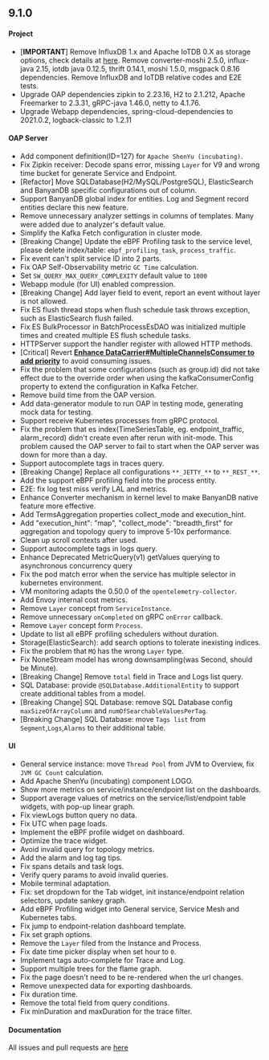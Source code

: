 ## 9.1.0

#### Project

* [**IMPORTANT**] Remove InfluxDB 1.x and Apache IoTDB 0.X as storage options, check details
  at [here](https://github.com/apache/skywalking/discussions/9059). Remove converter-moshi 2.5.0, influx-java 2.15,
  iotdb java 0.12.5, thrift 0.14.1, moshi 1.5.0, msgpack 0.8.16 dependencies. Remove InfluxDB and IoTDB relative codes
  and E2E tests.
* Upgrade OAP dependencies zipkin to 2.23.16, H2 to 2.1.212, Apache Freemarker to 2.3.31, gRPC-java 1.46.0, netty to
  4.1.76.
* Upgrade Webapp dependencies, spring-cloud-dependencies to 2021.0.2, logback-classic to 1.2.11

#### OAP Server

* Add component definition(ID=127) for `Apache ShenYu (incubating)`.
* Fix Zipkin receiver: Decode spans error, missing `Layer` for V9 and wrong time bucket for generate Service and
  Endpoint.
* [Refactor] Move SQLDatabase(H2/MySQL/PostgreSQL), ElasticSearch and BanyanDB specific configurations out of column.
* Support BanyanDB global index for entities. Log and Segment record entities declare this new feature.
* Remove unnecessary analyzer settings in columns of templates. Many were added due to analyzer's default value.
* Simplify the Kafka Fetch configuration in cluster mode.
* [Breaking Change] Update the eBPF Profiling task to the service level, please delete
  index/table: `ebpf_profiling_task`, `process_traffic`.
* Fix event can't split service ID into 2 parts.
* Fix OAP Self-Observability metric `GC Time` calculation.
* Set `SW_QUERY_MAX_QUERY_COMPLEXITY` default value to `1000`
* Webapp module (for UI) enabled compression.
* [Breaking Change] Add layer field to event, report an event without layer is not allowed.
* Fix ES flush thread stops when flush schedule task throws exception, such as ElasticSearch flush failed.
* Fix ES BulkProcessor in BatchProcessEsDAO was initialized multiple times and created multiple ES flush schedule tasks.
* HTTPServer support the handler register with allowed HTTP methods.
* [Critical] Revert [**Enhance DataCarrier#MultipleChannelsConsumer to add
  priority**](https://github.com/apache/skywalking/pull/8664) to avoid consuming issues.
* Fix the problem that some configurations (such as group.id) did not take effect due to the override order when using
  the kafkaConsumerConfig property to extend the configuration in Kafka Fetcher.
* Remove build time from the OAP version.
* Add data-generator module to run OAP in testing mode, generating mock data for testing.
* Support receive Kubernetes processes from gRPC protocol.
* Fix the problem that es index(TimeSeriesTable, eg. endpoint_traffic, alarm_record) didn't create even after rerun with
  init-mode. This problem caused the OAP server to fail to start when the OAP server was down for more than a day.
* Support autocomplete tags in traces query.
* [Breaking Change] Replace all configurations `**_JETTY_**` to `**_REST_**`.
* Add the support eBPF profiling field into the process entity.
* E2E: fix log test miss verify LAL and metrics.
* Enhance Converter mechanism in kernel level to make BanyanDB native feature more effective.
* Add TermsAggregation properties collect_mode and execution_hint.
* Add "execution_hint": "map", "collect_mode": "breadth_first" for aggregation and topology query to improve 5-10x
  performance.
* Clean up scroll contexts after used.
* Support autocomplete tags in logs query.
* Enhance Deprecated MetricQuery(v1) getValues querying to asynchronous concurrency query
* Fix the pod match error when the service has multiple selector in kubernetes environment.
* VM monitoring adapts the 0.50.0 of the `opentelemetry-collector`.
* Add Envoy internal cost metrics.
* Remove `Layer` concept from `ServiceInstance`.
* Remove unnecessary `onCompleted` on gRPC `onError` callback.
* Remove `Layer` concept form `Process`.
* Update to list all eBPF profiling schedulers without duration.
* Storage(ElasticSearch): add search options to tolerate inexisting indices.
* Fix the problem that `MQ` has the wrong `Layer` type.
* Fix NoneStream model has wrong downsampling(was Second, should be Minute).
* [Breaking Change] Remove `total` field in Trace and Logs list query.
* SQL Database: provide `@SQLDatabase.AdditionalEntity` to support create additional tables from a model. 
* [Breaking Change] SQL Database: remove SQL Database config `maxSizeOfArrayColumn` and `numOfSearchableValuesPerTag`.
* [Breaking Change] SQL Database: move `Tags list` from `Segment`,`Logs`,`Alarms` to their additional table.

#### UI

* General service instance: move `Thread Pool` from JVM to Overview, fix `JVM GC Count` calculation.
* Add Apache ShenYu (incubating) component LOGO.
* Show more metrics on service/instance/endpoint list on the dashboards.
* Support average values of metrics on the service/list/endpoint table widgets, with pop-up linear graph.
* Fix viewLogs button query no data.
* Fix UTC when page loads.
* Implement the eBPF profile widget on dashboard.
* Optimize the trace widget.
* Avoid invalid query for topology metrics.
* Add the alarm and log tag tips.
* Fix spans details and task logs.
* Verify query params to avoid invalid queries.
* Mobile terminal adaptation.
* Fix: set dropdown for the Tab widget, init instance/endpoint relation selectors, update sankey graph.
* Add eBPF Profiling widget into General service, Service Mesh and Kubernetes tabs.
* Fix jump to endpoint-relation dashboard template.
* Fix set graph options.
* Remove the `Layer` filed from the Instance and Process.
* Fix date time picker display when set hour to `0`.
* Implement tags auto-complete for Trace and Log.
* Support multiple trees for the flame graph.
* Fix the page doesn't need to be re-rendered when the url changes.
* Remove unexpected data for exporting dashboards.
* Fix duration time.
* Remove the total field from query conditions.
* Fix minDuration and maxDuration for the trace filter.

#### Documentation

All issues and pull requests are [here](https://github.com/apache/skywalking/milestone/128?closed=1)
